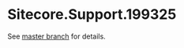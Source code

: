 # Sitecore.Support.199325

See [master branch](https://github.com/sitecoresupport/Sitecore.Support.199325) for details.